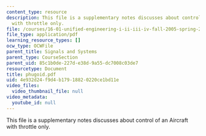 ```yaml
---
content_type: resource
description: This file is a supplementary notes discusses about control of an Aircraft
  with throttle only.
file: /courses/16-01-unified-engineering-i-ii-iii-iv-fall-2005-spring-2006/4e932d24f9d4b17918820220ce1bd11e_phugoid.pdf
file_type: application/pdf
learning_resource_types: []
ocw_type: OCWFile
parent_title: Signals and Systems
parent_type: CourseSection
parent_uid: 85c1b0de-227d-e38d-9a55-dc7008c03de7
resourcetype: Document
title: phugoid.pdf
uid: 4e932d24-f9d4-b179-1882-0220ce1bd11e
video_files:
  video_thumbnail_file: null
video_metadata:
  youtube_id: null
---
```

This file is a supplementary notes discusses about control of an Aircraft with throttle only.


